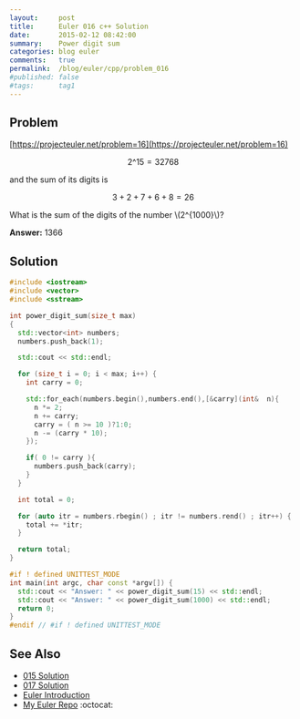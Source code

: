 ```yaml
---
layout:     post
title:      Euler 016 c++ Solution
date:       2015-02-12 08:42:00
summary:    Power digit sum
categories: blog euler
comments:   true
permalink:  /blog/euler/cpp/problem_016
#published: false
#tags:      tag1
---
```


## Problem

[https://projecteuler.net/problem=16](https://projecteuler.net/problem=16)

$$2\^{15} = 32768$$

and the sum of its digits is

$$3 + 2 + 7 + 6 + 8 = 26$$

What is the sum of the digits of the number \\(2\^{1000}\\)?

**Answer:** 1366

## Solution
``` cpp
#include <iostream>
#include <vector>
#include <sstream>

int power_digit_sum(size_t max)
{
  std::vector<int> numbers;
  numbers.push_back(1);

  std::cout << std::endl;

  for (size_t i = 0; i < max; i++) {
    int carry = 0;

    std::for_each(numbers.begin(),numbers.end(),[&carry](int&  n){
      n *= 2;
      n += carry;
      carry = ( n >= 10 )?1:0;
      n -= (carry * 10);
    });

    if( 0 != carry ){
      numbers.push_back(carry);
    }
  }

  int total = 0;

  for (auto itr = numbers.rbegin() ; itr != numbers.rend() ; itr++) {
    total += *itr;
  }

  return total;
}

#if ! defined UNITTEST_MODE
int main(int argc, char const *argv[]) {
  std::cout << "Answer: " << power_digit_sum(15) << std::endl;
  std::cout << "Answer: " << power_digit_sum(1000) << std::endl;
  return 0;
}
#endif // #if ! defined UNITTEST_MODE
```

## See Also
* [015 Solution]({{site.baseurl}}/blog/euler/cpp/problem_015)
* [017 Solution]({{site.baseurl}}/blog/euler/cpp/problem_017)
* [Euler Introduction]({{site.baseurl}}/blog/euler/introduction)
* [My Euler Repo](https://github.com/tvarley/euler) :octocat:

